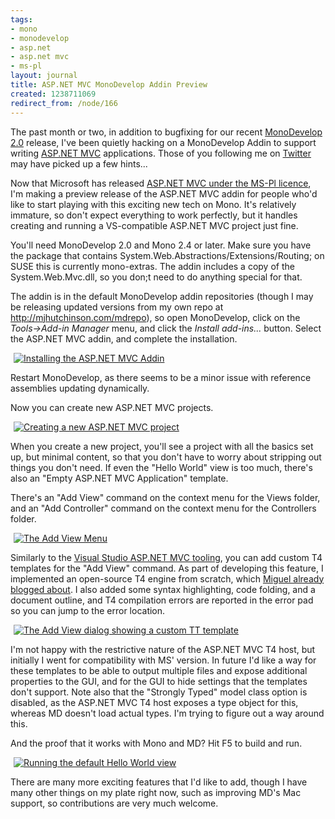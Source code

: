 ```yaml
---
tags:
- mono
- monodevelop
- asp.net
- asp.net mvc
- ms-pl
layout: journal
title: ASP.NET MVC MonoDevelop Addin Preview
created: 1238711069
redirect_from: /node/166
---
```

The past month or two, in addition to bugfixing for our recent <a href="http://monodevelop.com">MonoDevelop 2.0</a> release, I've been quietly hacking on a MonoDevelop Addin to support writing <a href="http://asp.net/mvc">ASP.NET MVC</a> applications. Those of you following me on <a href="http://twitter.com/mjhutchinson">Twitter</a> may have picked up a few hints...<!--break-->

Now that Microsoft has released <a href="http://weblogs.asp.net/scottgu/archive/2009/04/01/asp-net-mvc-1-0.aspx">ASP.NET MVC under the MS-Pl licence</a>, I'm making a preview release of the ASP.NET MVC addin for people who'd like to start playing with this exciting new tech on Mono. It's relatively immature, so don't expect everything to work perfectly, but it handles creating and running a VS-compatible ASP.NET MVC project just fine.

You'll need MonoDevelop 2.0 and Mono 2.4 or later. Make sure you have the package that contains System.Web.Abstractions/Extensions/Routing; on SUSE this is currently mono-extras. The addin includes a copy of the System.Web.Mvc.dll, so you don;t need to do anything special for that.

The addin is in the default MonoDevelop addin repositories (though I may be releasing updated versions from my own repo at http://mjhutchinson.com/mdrepo), so open MonoDevelop, click on the <em>Tools->Add-in Manager</em> menu, and click the <em>Install add-ins...</em> button. Select the ASP.NET MVC addin, and complete the installation.

<a href="http://mjhutchinson.com/files/images/MonoScreenshots/AspMvcAddin-1-Installation.png "><img src="http://mjhutchinson.com/files/images/MonoScreenshots/AspMvcAddin-1-Installation-thumb.png" alt="Installing the ASP.NET MVC Addin" style="max-width:98%; display:block;margin-left:auto;margin-right:auto;" /></a>

Restart MonoDevelop, as there seems to be a minor issue with reference assemblies updating dynamically.

Now you can create new ASP.NET MVC projects.

<a href="http://mjhutchinson.com/files/images/MonoScreenshots/AspMvcAddin-2-NewSolution.png"><img src="http://mjhutchinson.com/files/images/MonoScreenshots/AspMvcAddin-2-NewSolution-thumb.png" alt="Creating a new ASP.NET MVC project" style="max-width:98%; display:block;margin-left:auto;margin-right:auto;" /></a>

When you create a new project, you'll see a project with all the basics set up, but minimal content, so that you don't have to worry about stripping out things you don't need. If even the "Hello World" view is too much, there's also an "Empty ASP.NET MVC Application" template.

There's an "Add View" command on the context menu for the Views folder, and an "Add Controller" command on the context menu for the Controllers folder.

<a href="http://mjhutchinson.com/files/images/MonoScreenshots/AspMvcAddin-3-AddView.png"><img src="http://mjhutchinson.com/files/images/MonoScreenshots/AspMvcAddin-3-AddView-thumb.png" alt="The Add View Menu" style="max-width:98%; display:block;margin-left:auto;margin-right:auto;" /></a>

Similarly to the <a href="http://weblogs.asp.net/scottgu/archive/2009/01/27/asp-net-mvc-1-0-release-candidate-now-available.aspx">Visual Studio ASP.NET MVC tooling</a>, you can add custom T4 templates for the "Add View" command. As part of developing this feature, I implemented an open-source T4 engine from scratch, which <a href="http://tirania.org/blog/archive/2009/Mar-10.html">Miguel already blogged about</a>. I also added some syntax highlighting, code folding, and a document outline, and T4 compilation errors are reported in the error pad so you can jump to the error location.

<a href="http://mjhutchinson.com/files/images/MonoScreenshots/AspMvcAddin-4-CustomTT.png"><img src="http://mjhutchinson.com/files/images/MonoScreenshots/AspMvcAddin-4-CustomTT-thumb.png" alt="The Add View dialog showing a custom TT template" style="max-width:98%; display:block;margin-left:auto;margin-right:auto;" /></a>

I'm not happy with the restrictive nature of the ASP.NET MVC T4 host, but initially I went for compatibility with MS' version. In future I'd like a way for these templates to be able to output multiple files and expose additional properties to the GUI, and for the GUI to hide settings that the templates don't support. Note also that the "Strongly Typed" model class option is disabled, as the ASP.NET MVC T4 host exposes a type object for this, whereas MD doesn't load actual types. I'm trying to figure out a way around this.

And the proof that it works with Mono and MD? Hit F5 to build and run.

<a href="http://mjhutchinson.com/files/images/MonoScreenshots/AspMvcAddin-5-Run.png"><img src="http://mjhutchinson.com/files/images/MonoScreenshots/AspMvcAddin-5-Run-thumb.png" alt="Running the default Hello World view" style="max-width:98%; display:block;margin-left:auto;margin-right:auto;" /></a>

There are many more exciting features that I'd like to add, though I have many other things on my plate right now, such as improving MD's Mac support, so contributions are very much welcome.
